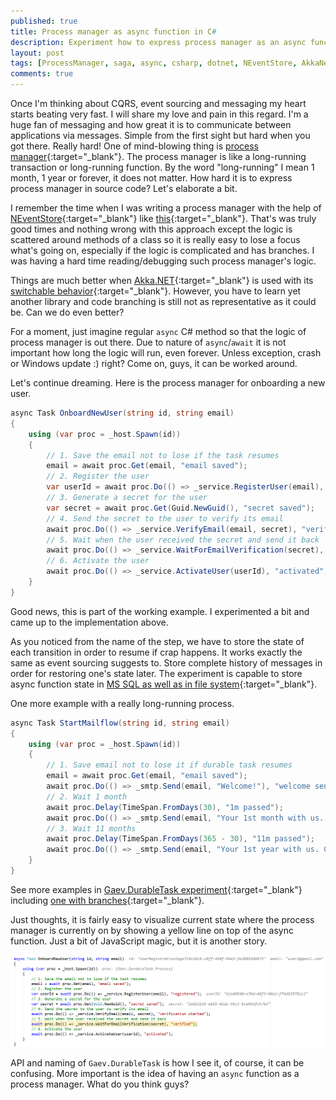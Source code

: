 ```yaml
---
published: true
title: Process manager as async function in C#
description: Experiment how to express process manager as an async function in C#
layout: post
tags: [ProcessManager, saga, async, csharp, dotnet, NEventStore, AkkaNet]
comments: true
---
```


Once I'm thinking about CQRS, event sourcing and messaging my heart starts beating very fast. I will share my love and pain in this regard. I'm a huge fan of messaging and how great it is to communicate between applications via messages. Simple from the first sight but hard when you got there. Really hard! One of mind-blowing thing is [process manager](https://docs.microsoft.com/en-us/previous-versions/msp-n-p/jj591569(v%3dpandp.10)){:target="_blank"}. The process manager is like a long-running transaction or long-running function. By the word "long-running" I mean 1 month, 1 year or forever, it does not matter. How hard it is to express process manager in source code? Let's elaborate a bit.

I remember the time when I was writing a process manager with the help of [NEventStore](https://github.com/NEventStore/NEventStore){:target="_blank"} like [this](https://github.com/gaevoy/NEventStore.Cqrs/blob/master/examples/PetProject.Books/Domain/AccountValueTranferring.cs){:target="_blank"}. That's was truly good times and nothing wrong with this approach except the logic is scattered around methods of a class so it is really easy to lose a focus what's going on, especially if the logic is complicated and has branches. I was having a hard time reading/debugging such process manager's logic.

Things are much better when [Akka.NET](https://getakka.net/){:target="_blank"} is used with its [switchable behavior](https://petabridge.com/blog/akka-actors-finite-state-machines-switchable-behavior/){:target="_blank"}. However, you have to learn yet another library and code branching is still not as representative as it could be. Can we do even better?

For a moment, just imagine regular `async` C# method so that the logic of process manager is out there. Due to nature of `async`/`await` it is not important how long the logic will run, even forever. Unless exception, crash or Windows update :) right? Come on, guys, it can be worked around.

Let's continue dreaming. Here is the process manager for onboarding a new user.

```c#
async Task OnboardNewUser(string id, string email)
{
    using (var proc = _host.Spawn(id))
    {
        // 1. Save the email not to lose if the task resumes
        email = await proc.Get(email, "email saved");
        // 2. Register the user
        var userId = await proc.Do(() => _service.RegisterUser(email), "registered");
        // 3. Generate a secret for the user
        var secret = await proc.Get(Guid.NewGuid(), "secret saved");
        // 4. Send the secret to the user to verify its email
        await proc.Do(() => _service.VerifyEmail(email, secret), "verification started");
        // 5. Wait when the user received the secret and send it back
        await proc.Do(() => _service.WaitForEmailVerification(secret), "verified");
        // 6. Activate the user
        await proc.Do(() => _service.ActivateUser(userId), "activated");
    }
}
```

Good news, this is part of the working example. I experimented a bit and came up to the implementation above. 

As you noticed from the name of the step, we have to store the state of each transition in order to resume if crap happens. It works exactly the same as event sourcing suggests to. Store complete history of messages in order for restoring one's state later. The experiment is capable to store async function state in [MS SQL as well as in file system](https://github.com/gaevoy/Gaev.DurableTask/tree/1.0.0/Gaev.DurableTask.Storage){:target="_blank"}.

One more example with a really long-running process.
```c#
async Task StartMailflow(string id, string email)
{
	using (var proc = _host.Spawn(id))
	{
		// 1. Save email not to lose it if durable task resumes
		email = await proc.Get(email, "email saved");
		await proc.Do(() => _smtp.Send(email, "Welcome!"), "welcome sent");
		// 2. Wait 1 month
		await proc.Delay(TimeSpan.FromDays(30), "1m passed");
		await proc.Do(() => _smtp.Send(email, "Your 1st month with us. Congrats!"), "1m compliment sent");
		// 3. Wait 11 months
		await proc.Delay(TimeSpan.FromDays(365 - 30), "11m passed");
		await proc.Do(() => _smtp.Send(email, "Your 1st year with us. Congrats!"), "11m compliment sent");
	}
}
```

See more examples in [Gaev.DurableTask experiment](https://github.com/gaevoy/Gaev.DurableTask){:target="_blank"} including [one with branches](https://github.com/gaevoy/Gaev.DurableTask/blob/1.0.0/Gaev.DurableTask.ConsolePlayground/CreditCardFlow.cs#L26-L56){:target="_blank"}.

Just thoughts, it is fairly easy to visualize current state where the process manager is currently on by showing a yellow line on top of the async function. Just a bit of JavaScript magic, but it is another story.

![alt text](/img/OnboardNewUser-saga.png "OnboardNewUser while debugging")

API and naming of `Gaev.DurableTask` is how I see it, of course, it can be confusing. More important is the idea of having an `async` function as a process manager. What do you think guys?
